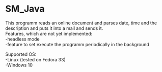 # SM_Java
This programm reads an online document and parses date, time and the description and puts it into a mail and sends it.  
Features, which are not yet implemented:  
-headless mode  
-feature to set execute the programm periodically in the background  
  
Supported OS:  
-Linux (tested on Fedora 33)  
-Windows 10  
 
 
